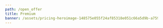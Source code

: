```yaml
---
path: /open_offer
title: Premium
banner: /assets/pricing-heroimage-148575e055f24af85318e051c66a5d9b-a7595.png
---
```


